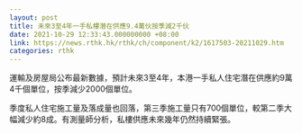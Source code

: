 ```yaml
---
layout: post
title: 未來3至4年一手私樓潛在供應9.4萬伙按季減2千伙
date: 2021-10-29 12:33:43.000000000 +08:00
link: https://news.rthk.hk/rthk/ch/component/k2/1617503-20211029.htm
categories: rthk
---
```


運輸及房屋局公布最新數據，預計未來3至4年，本港一手私人住宅潛在供應約9萬4千個單位，按季減少2000個單位。

季度私人住宅施工量及落成量也回落，第三季施工量只有700個單位，較第二季大幅減少約8成。有測量師分析，私樓供應未來幾年仍然持續緊張。
